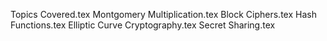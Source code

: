 Topics Covered.tex
Montgomery Multiplication.tex
Block Ciphers.tex
Hash Functions.tex
Elliptic Curve Cryptography.tex
Secret Sharing.tex